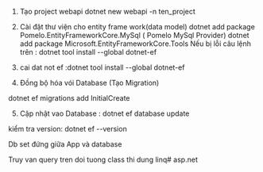 1. Tạo project webapi
dotnet new webapi -n ten_project

2. Cài đặt thư viện cho entity frame work(data model)
dotnet add package Pomelo.EntityFrameworkCore.MySql ( Pomelo MySql Provider)
 dotnet add package Microsoft.EntityFrameworkCore.Tools
Nếu bị lỗi câu lệnh trên : dotnet tool install --global dotnet-ef


3. cai dat not ef :dotnet tool install --global dotnet-ef


4. Đồng bộ hóa vói Database (Tạo Migration)

dotnet ef migrations add InitialCreate

5. Cập nhật vao Database :
dotnet ef database update

kiểm tra version: dotnet ef --version

Db set đứng giữa App và database

Truy van query tren doi tuong class thi dung linq#   a s p . n e t  
 